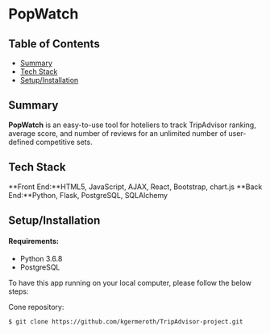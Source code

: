 # PopWatch

## Table of Contents

* [Summary](#summary)
* [Tech Stack](#tech-stack)
* [Setup/Installation](#setup)

## <a name="summary"></a>Summary
**PopWatch** is an easy-to-use tool for hoteliers to track TripAdvisor ranking, average score, and number of reviews for an unlimited number of user-defined competitive sets.

## <a name="tech-stack"></a>Tech Stack
**Front End:**HTML5, JavaScript, AJAX, React, Bootstrap, chart.js
**Back End:**Python, Flask, PostgreSQL, SQLAlchemy 

## <a name="setup"></a>Setup/Installation

#### Requirements:

- Python 3.6.8
- PostgreSQL

To have this app running on your local computer, please follow the below steps:

Cone repository:
```
$ git clone https://github.com/kgermeroth/TripAdvisor-project.git